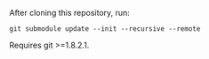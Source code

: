 After cloning this repository, run:

    git submodule update --init --recursive --remote

Requires git >=1.8.2.1.
